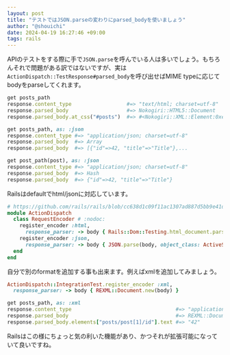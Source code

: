 ```yaml
---
layout: post
title: "テストではJSON.parseの変わりにparsed_bodyを使いましょう"
author: "@shouichi"
date: 2024-04-19 16:27:46 +09:00
tags: rails
---
```


APIのテストをする際に手で`JSON.parse`を呼んでいる人は多いでしょう。もちろんそれで問題がある訳ではないですが、実は`ActionDispatch::TestResponse#parsed_body`を呼び出せばMIME typeに応じてbodyをparseしてくれます。

```ruby
get posts_path
response.content_type                  #=> "text/html; charset=utf-8"
response.parsed_body                   #=> Nokogiri::HTML5::Document
response.parsed_body.at_css("#posts")  #=> #<Nokogiri::XML::Element:0xea24...

get posts_path, as: :json
response.content_type #=> "application/json; charset=utf-8"
response.parsed_body  #=> Array
response.parsed_body  #=> [{"id"=>42, "title"=>"Title"},...

get post_path(post), as: :json
response.content_type #=> "application/json; charset=utf-8"
response.parsed_body  #=> Hash
response.parsed_body  #=> {"id"=>42, "title"=>"Title"}
```

Railsはdefaultでhtml/jsonに対応しています。

```ruby
# https://github.com/rails/rails/blob/cc638d1c09f11ac1307ad887d5bb9e41d6be3aa5/actionpack/lib/action_dispatch/testing/request_encoder.rb#L57-L58
module ActionDispatch
  class RequestEncoder # :nodoc:
    register_encoder :html,
      response_parser: -> body { Rails::Dom::Testing.html_document.parse(body) }
    register_encoder :json,
      response_parser: -> body { JSON.parse(body, object_class: ActiveSupport::HashWithIndifferentAccess) }
  end
end
```

自分で別のformatを追加する事も出来ます。例えばxmlを追加してみましょう。

```ruby
ActionDispatch::IntegrationTest.register_encoder :xml,
  response_parser: -> body { REXML::Document.new(body) }

get posts_path, as: :xml
response.content_type                                  #=> "application/xml; charset=utf-8"
response.parsed_body                                   #=> REXML::Document
response.parsed_body.elements["posts/post[1]/id"].text #=> "42"
```

Railsはこの様にちょっと気の利いた機能があり、かつそれが拡張可能になっていて良いですね。
